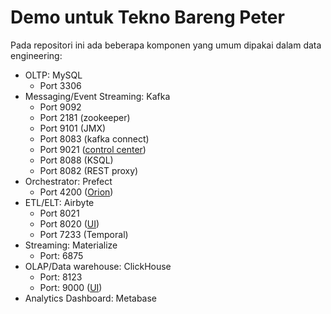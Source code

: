 # Demo untuk Tekno Bareng Peter

Pada repositori ini ada beberapa komponen yang umum dipakai dalam data engineering:

- OLTP: MySQL
    - Port 3306
- Messaging/Event Streaming: Kafka
    - Port 9092
    - Port 2181 (zookeeper)
    - Port 9101 (JMX)
    - Port 8083 (kafka connect)
    - Port 9021 ([control center](http://localhost:9021))
    - Port 8088 (KSQL)
    - Port 8082 (REST proxy)
- Orchestrator: Prefect
    - Port 4200 ([Orion](http://localhost:4200))
- ETL/ELT: Airbyte
    - Port 8021
    - Port 8020 ([UI](http://localhost:8020))
    - Port 7233 (Temporal)
- Streaming: Materialize
    - Port: 6875
- OLAP/Data warehouse: ClickHouse
    - Port: 8123
    - Port: 9000 ([UI](http://localhost:9000))
- Analytics Dashboard: Metabase